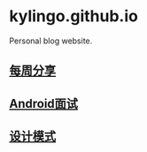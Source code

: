 # kylingo.github.io
Personal blog website.

## [每周分享](https://letvsz.github.io/Weekly/)

## [Android面试](https://github.com/kylingo/Interview)

## [设计模式](https://kylingo.github.io/DesignPattern/)

